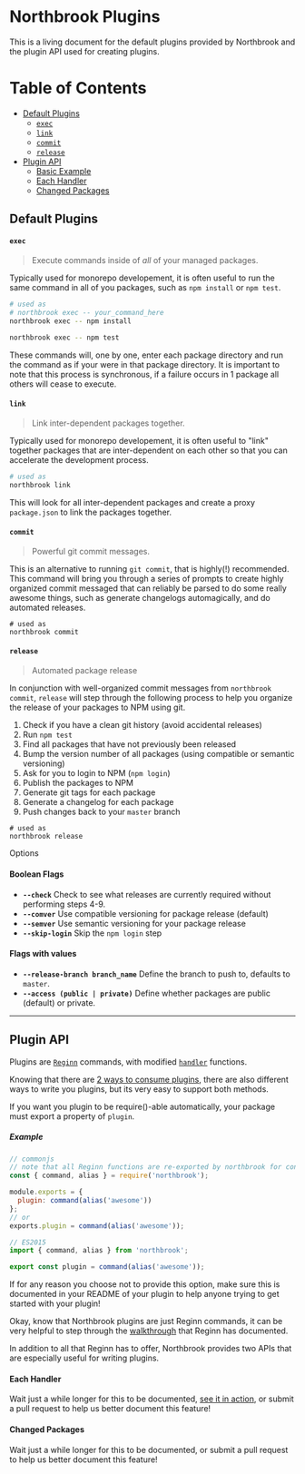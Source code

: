 # Northbrook Plugins

This is a living document for the default plugins provided by Northbrook and the
plugin API used for creating plugins.

# Table of Contents
- [Default Plugins](#default-plugins)
  - [`exec`](#exec)
  - [`link`](#link)
  - [`commit`](#commit)
  - [`release`](#release)
- [Plugin API](#plugin-api)
  - [Basic Example](#example)
  - [Each Handler](#each-handler)
  - [Changed Packages](#changed-packages)

## Default Plugins

#### `exec`

> Execute commands inside of *all* of your managed packages.

Typically used for monorepo developement, it is often useful to run the
same command in all of you packages, such as `npm install` or `npm test`.

```sh
# used as
# northbrook exec -- your_command_here
northbrook exec -- npm install

northbrook exec -- npm test
```

These commands will, one by one, enter each package directory and run the command
as if your were in that package directory. It is important to note that this process
is synchronous, if a failure occurs in 1 package all others will cease to execute.

#### `link`

> Link inter-dependent packages together.

Typically used for monorepo developement, it is often useful to "link" together
packages that are inter-dependent on each other so that you can accelerate the
development process.

```sh
# used as
northbrook link
```

This will look for all inter-dependent packages and create a proxy `package.json`
to link the packages together.

#### `commit`

> Powerful git commit messages.

This is an alternative to running `git commit`, that is highly(!) recommended.
This command will bring you through a series of prompts to create highly organized
commit messaged that can reliably be parsed to do some really awesome things, such
as generate changelogs automagically, and do automated releases.

```
# used as
northbrook commit
```

#### `release`

> Automated package release

In conjunction with well-organized commit messages from `northbrook commit`,
`release` will step through the following process to help you organize the release
of your packages to NPM using git.

1. Check if you have a clean git history (avoid accidental releases)
2. Run `npm test`
3. Find all packages that have not previously been released
4. Bump the version number of all packages (using compatible or semantic versioning)
5. Ask for you to login to NPM (`npm login`)
6. Publish the packages to NPM
7. Generate git tags for each package
8. Generate a changelog for each package
9. Push changes back to your `master` branch

```
# used as
northbrook release
```

Options

#### Boolean Flags

- **`--check`** Check to see what releases are currently required without performing steps 4-9.
- **`--comver`** Use compatible versioning for package release (default)
- **`--semver`** Use semantic versioning for your package release
- **`--skip-login`** Skip the `npm login` step

#### Flags with values
- **`--release-branch branch_name`** Define the branch to push to, defaults to `master`.
- **`--access (public | private)`** Define whether packages are public (default) or private.
---

## Plugin API

Plugins are [`Reginn`](https://github.com/TylorS/reginn) commands, with modified
[`handler`](https://github.com/TylorS/reginn#handlers) functions.

Knowing that there are [2 ways to consume plugins](https://github.com/northbrookjs/northbrookjs#plugins), there are
also different ways to write you plugins, but its very easy to support both methods.

If you want you plugin to be require()-able automatically, your package must export a
property of `plugin`.

##### Example

```js
// commonjs
// note that all Reginn functions are re-exported by northbrook for convenience
const { command, alias } = require('northbrook');

module.exports = {
  plugin: command(alias('awesome'))
};
// or
exports.plugin = command(alias('awesome'));

// ES2015
import { command, alias } from 'northbrook';

export const plugin = command(alias('awesome'));
```

If for any reason you choose not to provide this option, make sure this is documented
in your README of your plugin to help anyone trying to get started with your plugin!

Okay, know that Northbrook plugins are just Reginn commands, it can be very helpful
to step through the [walkthrough](https://github.com/TylorS/reginn#basic-usage-and-tutorial) that Reginn has
documented.

In addition to all that Reginn has to offer, Northbrook provides two APIs that are especially
useful for writing plugins.

#### Each Handler

Wait just a while longer for this to be documented, [see it in action](https://github.com/northbrookjs/northbrook/blob/master/src/plugins/exec/index.ts#L16),
or submit a pull request to help us better document this feature!

#### Changed Packages

Wait just a while longer for this to be documented, or submit a pull request to
help us better document this feature!